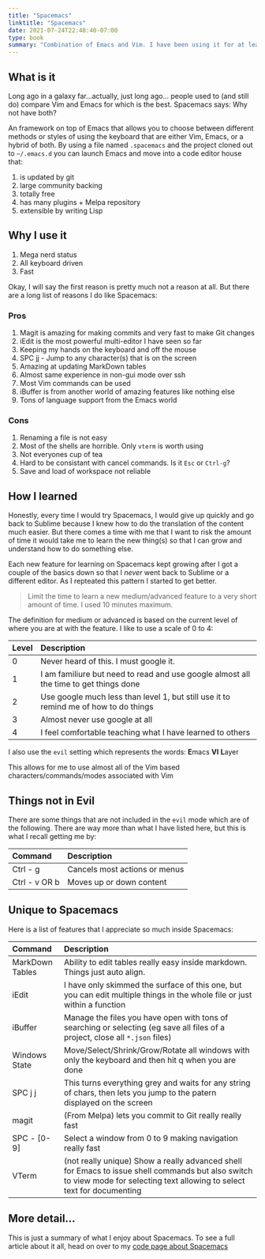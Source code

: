 ```yaml
---
title: "Spacemacs"
linktitle: "Spacemacs"
date: 2021-07-24T22:48:40-07:00
type: book
summary: "Combination of Emacs and Vim. I have been using it for at least a couple of years and its helpful most of the time. Read about how I have configured Spacemacs and why I still use it almost daily."
---
```


## What is it

Long ago in a galaxy far...actually, just long ago... people used to (and still do) compare Vim and Emacs for which is the best.
Spacemacs says: Why not have both?

An framework on top of Emacs that allows you to choose between different methods or styles of using the keyboard that are either Vim, Emacs, or a hybrid of
both. By using a file named `.spacemacs` and the project cloned out to `~/.emacs.d` you can launch Emacs and move into a code editor house that:

1. is updated by git
1. large community backing
1. totally free
1. has many plugins + Melpa repository
1. extensible by writing Lisp

## Why I use it

1. Mega nerd status
1. All keyboard driven
1. Fast

Okay, I will say the first reason is pretty much not a reason at all. But there are a long list of reasons I do like Spacemacs:

### Pros

1. Magit is amazing for making commits and very fast to make Git changes
1. iEdit is the most powerful multi-editor I have seen so far
1. Keeping my hands on the keyboard and off the mouse
1. SPC jj - Jump to any character(s) that is on the screen
1. Amazing at updating MarkDown tables
1. Almost same experience in non-gui mode over ssh
1. Most Vim commands can be used
1. iBuffer is from another world of amazing features like nothing else
1. Tons of language support from the Emacs world

### Cons

1. Renaming a file is not easy
1. Most of the shells are horrible. Only `vterm` is worth using
1. Not everyones cup of tea
1. Hard to be consistant with cancel commands. Is it `Esc` or `Ctrl-g`?
1. Save and load of workspace not reliable

## How I learned

Honestly, every time I would try Spacemacs, I would give up quickly and go back to Sublime because I knew how to do the translation of the
content much easier. But there comes a time with me that I want to risk the amount of time it would take me to learn the new thing(s) so
that I can grow and understand how to do something else.

Each new feature for learning on Spacemacs kept growing after I got a couple of the basics down so that I _never_ went back to Sublime
or a different editor. As I repteated this pattern I started to get better.

> Limit the time to learn a new medium/advanced feature to a very short amount of time. I used 10 minutes maximum.

The definition for medium or advanced is based on the current level of where you are at with the feature. I like to use a scale of
0 to 4:

| Level | Description                                                                           |
|   :-- | :--                                                                                   |
|     0 | Never heard of this. I must google it.                                                |
|     1 | I am familiure but need to read and use google almost all the time to get things done |
|     2 | Use google much less than level 1, but still use it to remind me of how to do things  |
|     3 | Almost never use google at all                                                        |
|     4 | I feel comfortable teaching what I have learned to others                             |

I also use the `evil` setting which represents the words: **E**macs **VI** **L**ayer

This allows for me to use almost all of the Vim based characters/commands/modes associated with Vim


## Things not in Evil

There are some things that are not included in the `evil` mode which are of the following. There are way more than what I have listed
here, but this is what I recall getting me by:

| Command       | Description                   |
| :--           | :--                           |
| Ctrl - g      | Cancels most actions or menus |
| Ctrl - v OR b | Moves up or down content      |

## Unique to Spacemacs

Here is a list of features that I appreciate so much inside Spacemacs:

| Command         | Description                                                                                                                                                                |
| :--             | :--                                                                                                                                                                        |
| MarkDown Tables | Ability to edit tables really easy inside markdown. Things just auto align.                                                                                                |
| iEdit           | I have only skimmed the surface of this one, but you can edit multiple things in the whole file or just within a function                                                  |
| iBuffer         | Manage the files you have open with tons of searching or selecting (eg save all files of a project, close all `*.json` files)                                              |
| Windows State   | Move/Select/Shrink/Grow/Rotate all windows with only the keyboard and then hit q when you are done                                                                         |
| SPC j j         | This turns everything grey and waits for any string of chars, then lets you jump to the patern displayed on the screen                                                     |
| magit           | (From Melpa) lets you commit to Git really really fast                                                                                                                     |
| SPC - [0-9]     | Select a window from 0 to 9 making navigation really fast                                                                                                                  |
| VTerm           | (not really unique) Show a really advanced shell for Emacs to issue shell commands but also switch to view mode for selecting text allowing to select text for documenting |

## More detail...

This is just a summary of what I enjoy about Spacemacs. To see a full article about it all, head on over to my [code page about Spacemacs](/code/spacemacs)
